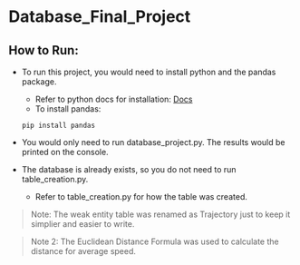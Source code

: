 # Database_Final_Project

## How to Run: 

- To run this project, you would need to install python and the pandas package.
    * Refer to python docs for installation: [Docs](https://www.python.org/downloads/)
    * To install pandas: 
    ```
    pip install pandas
    ```

- You would only need to run database_project.py. The results would be printed on the console. 

- The database is already exists, so you do not need to run table_creation.py. 
    * Refer to table_creation.py for how the table was created. 

> Note: The weak entity table was renamed as Trajectory just to keep it simplier and easier to write. 

> Note 2: The Euclidean Distance Formula was used to calculate the distance for average speed.


